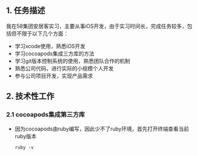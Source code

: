 ## 1. 任务描述      
我在58集团安居客实习，主要从事iOS开发，由于实习时间长，完成任务较多，包括但不限于以下几个方面：

- 学习xcode使用，熟悉iOS开发 
- 学习cocoapods集成三方库的方法  
- 学习git版本控制系统的使用，熟悉团队合作的机制  
- 熟悉公司代码，进行实际的小规模个人开发  
- 参与公司项目开发，实现产品需求

## 2. 技术性工作
### 2.1 cocoapods集成第三方库   

- 因为cocoapods由ruby编写，因此少不了ruby环境，首先打开终端查看当前ruby版本 
 
  ```
  ruby -v
  